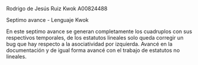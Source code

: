 Rodrigo de Jesús Ruiz Kwok A00824488

Septimo avance - Lenguaje Kwok

En este septimo avance se generan completamente los cuadruplos con sus respectivos temporales, de los estatutos lineales solo queda corregir un bug que hay respecto a la asociatividad por izquierda. Avancé en la documentación y de igual forma avancé con el trabajo de estatutos no lineales.
